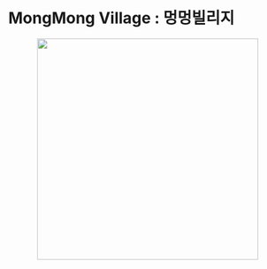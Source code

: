 # MongMong Village : 멍멍빌리지
<div align="center">
<img src="https://github.com/elice-final-team6/MongMongVillage-FE/assets/33516975/2f3ff946-9c35-4e76-932d-83800a503a35" width="400"/>
</div>
